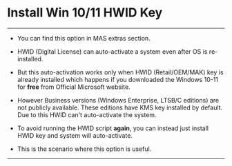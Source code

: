 # Install Win 10/11 HWID Key

------------------------------------------------------------------------

-   You can find this option in MAS extras section.

-   HWID (Digital License) can auto-activate a system even after OS is re-installed.

-   But this auto-activation works only when HWID (Retail/OEM/MAK) key is already installed which happens if you downloaded the Windows 10-11 for **free** from Official Microsoft website.

-   However Business versions (Windows Enterprise, LTSB/C editions) are not publicly available. These editions have KMS key installed by default. Due to this HWID can't auto-activate the system.

-   To avoid running the HWID script **again**, you can instead just install HWID key and system will auto-activate.

-   This is the scenario where this option is useful.

------------------------------------------------------------------------
